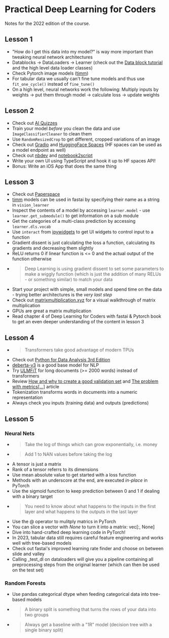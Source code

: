 # Practical Deep Learning for Coders

Notes for the 2022 edition of the course.

## Lesson 1

* "How do I get this data into my model?" is way more important than tweaking neural network architectures
* Datablocks -> DataLoaders -> Learner (check out the [Data block tutorial][1] and the high level data loader classes)
* Check Pytorch image models ([timm][2])
* For tabular data we usually can't fine tune models and thus use `fit_one_cycle()` instead of `fine_tune()`
* On a high level, neural networks work the following: Multiply inputs by weights -> put them through model -> calculate loss -> update weights

## Lesson 2

* Check out [AI Quizzes][3]
* Train your model _before_ you clean the data and use `ImageClassifierCleaner` to clean them 
* Use `RandomResizedCrop` to get different, cropped variations of an image
* Check out [Gradio][4] and [HuggingFace Spaces][5] (HF spaces can be used as a model endpoint as well)
* Check out [nbdev][6] and [notebook2script][7]
* Write your own UI using TypeScript and hook it up to HF spaces API!
* Bonus: Write an iOS App that does the same thing

## Lesson 3

* Check out [Paperspace][8]
* [timm][2] models can be used in fastai by specifying their name as a string in `vision_learner`
* Inspect the contents of a model by accessing `learner.model` - use `learner.get_submodule()` to get information on a sub module
* Get the categories of a multi-class prediction by accessing `learner.dls.vocab`
* Use `interact` from [ipywidgets][9] to get UI widgets to control input to a function
* Gradient dissent is just calculating the loss a function, calculating its gradients and decreasing them slightly
* ReLU returns 0 if linear function is <= 0 and the actual output of the function otherwise
* >Deep Learning is using gradient dissent to set some parameters to make a wiggly function (which is just the addition of many RELUs - or something similar) to match your data
* Start your project with simple, small models and spend time on the data - trying better architectures is the _very last step_
* Check out [matrixmultiplication.xyz][10] for a visual walkthrough of matrix multiplication
* GPUs are great a matrix multiplication
* Read chapter 4 of Deep Learning for Coders with fastai & Pytorch book to get an even deeper understanding of the content in lesson 3

## Lesson 4

* >Transformers take good advantage of modern TPUs
* Check out [Python for Data Analysis 3rd Edition][11]
* [deberta-v3][12] is a good base model for NLP
* Try [ULMFiT][13] for long documents (>= 2000 words) instead of transformers
* Review [How and why to create a good validation set][14] and [The problem with metrics[...]][15] article
* Tokenization transforms words in documents into a numeric representation
* Always check you inputs (training data) and outputs (predictions)

## Lesson 5

### Neural Nets

* >Take the log of things which can grow exponentially, i.e. money
* > Add 1 to NAN values before taking the log
* A tensor is just a matrix
* Rank of a tensor referrs to its dimensions
* Use mean absolute value to get started with a loss function
* Methods with an underscore at the end, are executed _in-place_ in PyTorch
* Use the sigmoid function to keep prediction between 0 and 1 if dealing with a binary target
* >You need to know about what happens to the inputs in the first layer and what happens to the outputs in the last layer
* Use the @ operator to mulitply matrics in PyTorch
* You can slice a vector with _None_ to turn it into a matrix: vec[:, None]
* Dive into hand-crafted deep learning code in PyTorch!
* In 2023, tabular data still requires careful feature engineering and works well with tree-based models
* Check out fastai's improved learning rate finder and choose on between slide and valley
* Calling _test_dl on dataloaders will give you a pipeline containing all preprocessing steps from the original learner (which can then be used on the test set)

### Random Forests

* Use pandas categorical dtype when feeding categorical data into tree-based models
* >A binary split is something that turns the rows of your data into two groups
* >Always get a baseline with a "1R" model (decision tree with a single binary split)


[1]: https://docs.fast.ai/tutorial.datablock.html
[2]: https://timm.fast.ai/
[3]: https://aiquizzes.com/
[4]: https://www.gradio.app/
[5]: https://huggingface.co/docs/hub/spaces
[6]: https://nbdev1.fast.ai/
[7]: https://nbdev1.fast.ai/export.html#notebook2script
[8]: https://www.paperspace.com/
[9]: https://ipywidgets.readthedocs.io/en/latest/examples/Using%20Interact.html
[10]: http://matrixmultiplication.xyz/
[11]: https://wesmckinney.com/book/
[12]: https://huggingface.co/microsoft/deberta-v3-small
[13]: https://arxiv.org/abs/1801.06146v5
[14]: https://www.fast.ai/posts/2017-11-13-validation-sets.html
[15]: https://www.fast.ai/posts/2019-09-24-metrics.html
